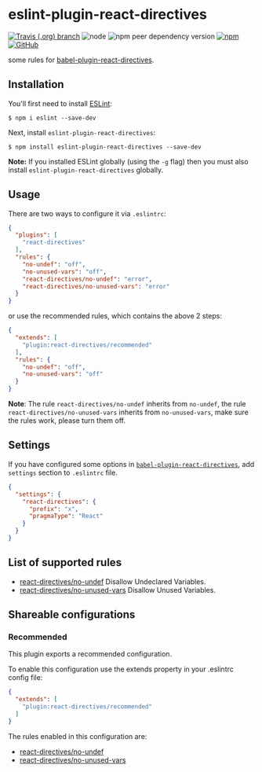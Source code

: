# eslint-plugin-react-directives

[![Travis (.org) branch](https://img.shields.io/travis/peakchen90/eslint-plugin-react-directives/master.svg)](https://travis-ci.org/peakchen90/eslint-plugin-react-directives)
![node](https://img.shields.io/node/v/eslint-plugin-react-directives.svg)
![npm peer dependency version](https://img.shields.io/npm/dependency-version/eslint-plugin-react-directives/peer/eslint.svg)
[![npm](https://img.shields.io/npm/v/eslint-plugin-react-directives.svg)](https://www.npmjs.com/package/eslint-plugin-react-directives)
[![GitHub](https://img.shields.io/github/license/mashape/apistatus.svg)](https://github.com/peakchen90/eslint-plugin-react-directives/blob/master/LICENSE)


some rules for [babel-plugin-react-directives](https://github.com/peakchen90/babel-plugin-react-directives).

## Installation

You'll first need to install [ESLint](http://eslint.org):

```
$ npm i eslint --save-dev
```

Next, install `eslint-plugin-react-directives`:

```
$ npm install eslint-plugin-react-directives --save-dev
```

**Note:** If you installed ESLint globally (using the `-g` flag) then you must also install `eslint-plugin-react-directives` globally.

## Usage

There are two ways to configure it via `.eslintrc`:

```json
{
  "plugins": [
    "react-directives"
  ],
  "rules": {
    "no-undef": "off",
    "no-unused-vars": "off",
    "react-directives/no-undef": "error",
    "react-directives/no-unused-vars": "error"
  }
}
```

or use the recommended rules, which contains the above 2 steps:

```json
{
  "extends": [
    "plugin:react-directives/recommended"
  ],
  "rules": {
    "no-undef": "off",
    "no-unused-vars": "off"
  }
}
```

**Note**: The rule `react-directives/no-undef` inherits from `no-undef`, the rule `react-directives/no-unused-vars` inherits from `no-unused-vars`, make sure the rules work, please turn them off.

## Settings

If you have configured some options in [`babel-plugin-react-directives`](https://github.com/peakchen90/babel-plugin-react-directives#options), add `settings` section to `.eslintrc` file.

```json
{
  "settings": {
    "react-directives": {
      "prefix": "x",
      "pragmaType": "React"
    }
  }
}
```

## List of supported rules

* [react-directives/no-undef](./docs/rules/no-undef.md) Disallow Undeclared Variables.
* [react-directives/no-unused-vars](./docs/rules/no-unused-vars.md) Disallow Unused Variables.


## Shareable configurations

### Recommended
This plugin exports a recommended configuration.

To enable this configuration use the extends property in your .eslintrc config file:

```json
{
  "extends": [
    "plugin:react-directives/recommended"
  ]
}
```

The rules enabled in this configuration are:

* [react-directives/no-undef](./docs/rules/no-undef.md)
* [react-directives/no-unused-vars](./docs/rules/no-unused-vars.md)
